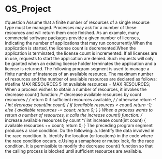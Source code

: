 # OS_Project
#question
Assume that a finite number of resources of a single resource type must
be managed. Processes may ask for a number of these resources and will
return them once finished. As an example, many commercial software
packages provide a given number of licenses, indicating the number of
applications that may run concurrently.When the application is started,
the license count is decremented.When the application is terminated, the
license count is incremented. If all licenses are in use, requests to start
the application are denied. Such requests will only be granted when
an existing license holder terminates the application and a license is
returned.
The following program segment is used to manage a finite number of
instances of an available resource. The maximum number of resources
and the number of available resources are declared as follows:
#define MAX RESOURCES 5
int available resources = MAX RESOURCES;
When a process wishes to obtain a number of resources, it invokes the
decrease count() function:
/* decrease available resources by count resources */
/* return 0 if sufficient resources available, */
/* otherwise return -1 */
int decrease count(int count) { if (available resources < count)
return -1;
else { available resources -= count;
return 0;
}
}
When a process wants to return a number of resources, it calls the
increase count() function:
/* increase available resources by count */
int increase count(int count) { available resources += count;
return 0;
}
The preceding program segment produces a race condition. Do the
following:
a. Identify the data involved in the race condition.
b. Identify the location (or locations) in the code where the race
condition occurs.
c.Using a semaphore or mutex lock, fix the race condition. It is
permissible to modify the decrease count() function so that the
calling process is blocked until sufficient resources are available.
